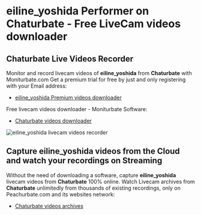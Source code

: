 # eiline_yoshida Performer on Chaturbate - Free LiveCam videos downloader

## Chaturbate Live Videos Recorder

Monitor and record livecam videos of **eiline_yoshida** from **Chaturbate** with Moniturbate.com
Get a premium trial for free by just and only registering with your Email address:
* [eiline_yoshida Premium videos downloader](https://moniturbate.com/request-demo-licence-key.html)

Free livecam videos downloader - Moniturbate Software:
* [Chaturbate videos downloader](https://moniturbate.com/moniturbate-download-software.html)

![eiline_yoshida livecam videos recorder](https://peachurnet.com/templates/moniturbate-software.png)


## Capture eiline_yoshida videos from the Cloud and watch your recordings on Streaming

Without the need of downloading a software, capture **eiline_yoshida** livecam videos from **Chaturbate** 100% online.
Watch Livecam archives from **Chaturbate** unlimitedly from thousands of existing recordings, only on Peachurbate.com and its websites network:
* [Chaturbate videos archives](https://peachurnet.com/)